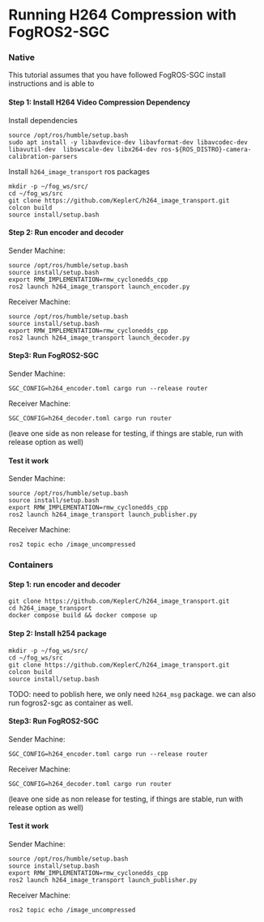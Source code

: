 # Running H264 Compression with FogROS2-SGC

### Native 
This tutorial assumes that you have followed FogROS-SGC install instructions and is able to 

#### Step 1: Install H264 Video Compression Dependency 

Install dependencies
```
source /opt/ros/humble/setup.bash 
sudo apt install -y libavdevice-dev libavformat-dev libavcodec-dev libavutil-dev  libswscale-dev libx264-dev ros-${ROS_DISTRO}-camera-calibration-parsers
```

Install `h264_image_transport` ros packages
```
mkdir -p ~/fog_ws/src/
cd ~/fog_ws/src
git clone https://github.com/KeplerC/h264_image_transport.git
colcon build
source install/setup.bash
```

#### Step 2: Run encoder and decoder 

Sender Machine: 
```
source /opt/ros/humble/setup.bash
source install/setup.bash
export RMW_IMPLEMENTATION=rmw_cyclonedds_cpp
ros2 launch h264_image_transport launch_encoder.py
```

Receiver Machine: 
```
source /opt/ros/humble/setup.bash
source install/setup.bash
export RMW_IMPLEMENTATION=rmw_cyclonedds_cpp
ros2 launch h264_image_transport launch_decoder.py
```

#### Step3: Run FogROS2-SGC 

Sender Machine: 
```
SGC_CONFIG=h264_encoder.toml cargo run --release router
```

Receiver Machine: 
```
SGC_CONFIG=h264_decoder.toml cargo run router
```
(leave one side as non release for testing, if things are stable, run with release option as well)

#### Test it work
Sender Machine: 
```
source /opt/ros/humble/setup.bash
source install/setup.bash
export RMW_IMPLEMENTATION=rmw_cyclonedds_cpp
ros2 launch h264_image_transport launch_publisher.py
```

Receiver Machine: 
```
ros2 topic echo /image_uncompressed
```

### Containers 
#### Step 1: run encoder and decoder 
```
git clone https://github.com/KeplerC/h264_image_transport.git 
cd h264_image_transport
docker compose build && docker compose up
```

#### Step 2: Install h254 package
```
mkdir -p ~/fog_ws/src/
cd ~/fog_ws/src
git clone https://github.com/KeplerC/h264_image_transport.git
colcon build
source install/setup.bash
```
TODO: need to poblish here, we only need `h264_msg` package.
we can also run fogros2-sgc as container as well.

#### Step3: Run FogROS2-SGC 

Sender Machine: 
```
SGC_CONFIG=h264_encoder.toml cargo run --release router
```

Receiver Machine: 
```
SGC_CONFIG=h264_decoder.toml cargo run router
```
(leave one side as non release for testing, if things are stable, run with release option as well)

#### Test it work
Sender Machine: 
```
source /opt/ros/humble/setup.bash
source install/setup.bash
export RMW_IMPLEMENTATION=rmw_cyclonedds_cpp
ros2 launch h264_image_transport launch_publisher.py
```

Receiver Machine: 
```
ros2 topic echo /image_uncompressed
```
